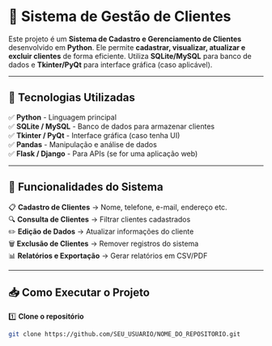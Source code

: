# 🏢 Sistema de Gestão de Clientes  

Este projeto é um **Sistema de Cadastro e Gerenciamento de Clientes** desenvolvido em **Python**. Ele permite **cadastrar, visualizar, atualizar e excluir clientes** de forma eficiente. Utiliza **SQLite/MySQL** para banco de dados e **Tkinter/PyQt** para interface gráfica (caso aplicável).  

---

## 🚀 Tecnologias Utilizadas  
✅ **Python** - Linguagem principal  
✅ **SQLite / MySQL** - Banco de dados para armazenar clientes  
✅ **Tkinter / PyQt** - Interface gráfica (caso tenha UI)  
✅ **Pandas** - Manipulação e análise de dados  
✅ **Flask / Django** - Para APIs (se for uma aplicação web)  

---

## 📌 Funcionalidades do Sistema  
📋 **Cadastro de Clientes** → Nome, telefone, e-mail, endereço etc.  
🔍 **Consulta de Clientes** → Filtrar clientes cadastrados  
✏️ **Edição de Dados** → Atualizar informações do cliente  
🗑 **Exclusão de Clientes** → Remover registros do sistema  
📊 **Relatórios e Exportação** → Gerar relatórios em CSV/PDF  

---

## 📥 Como Executar o Projeto  

1️⃣ **Clone o repositório**  
```bash
git clone https://github.com/SEU_USUARIO/NOME_DO_REPOSITORIO.git
